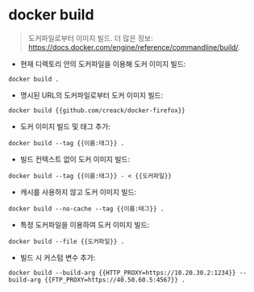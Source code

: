 # docker build

> 도커파일로부터 이미지 빌드.
> 더 많은 정보: <https://docs.docker.com/engine/reference/commandline/build/>.

- 현재 디렉토리 안의 도커파일을 이용해 도커 이미지 빌드:

`docker build .`

- 명시된 URL의 도커파일로부터 도커 이미지 빌드:

`docker build {{github.com/creack/docker-firefox}}`

- 도커 이미지 빌드 및 태그 추가:

`docker build --tag {{이름:태그}} .`

- 빌드 컨텍스트 없이 도커 이미지 빌드:

`docker build --tag {{이름:태그}} - < {{도커파일}}`

- 캐시를 사용하지 않고 도커 이미지 빌드:

`docker build --no-cache --tag {{이름:태그}} .`

- 특정 도커파일을 이용하여 도커 이미지 빌드:

`docker build --file {{도커파일}} .`

- 빌드 시 커스텀 변수 추가:

`docker build --build-arg {{HTTP_PROXY=https://10.20.30.2:1234}} --build-arg {{FTP_PROXY=https://40.50.60.5:4567}} .`
